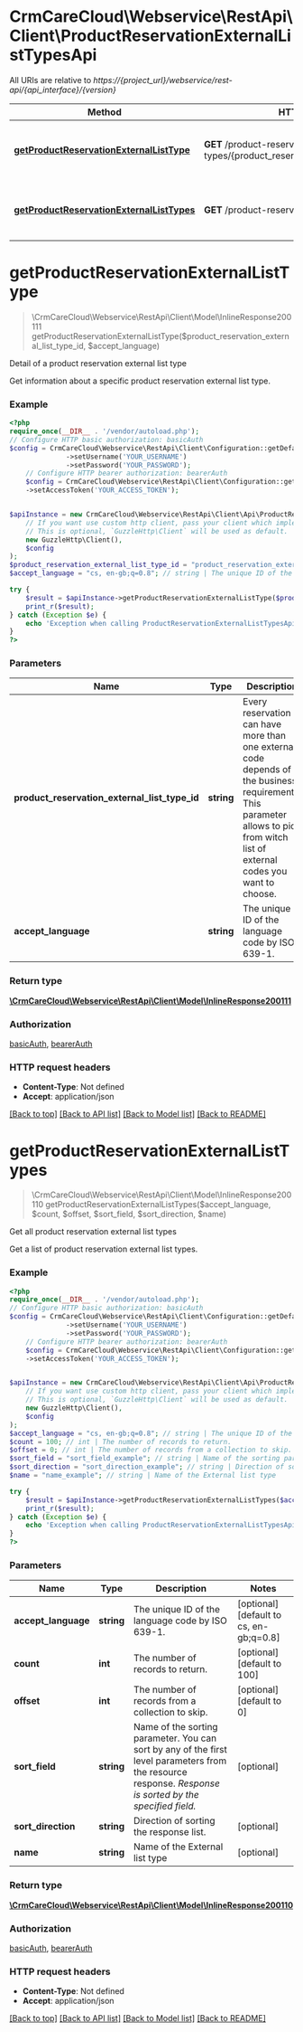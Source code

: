 # CrmCareCloud\Webservice\RestApi\Client\ProductReservationExternalListTypesApi

All URIs are relative to *https://{project_url}/webservice/rest-api/{api_interface}/{version}*

Method | HTTP request | Description
------------- | ------------- | -------------
[**getProductReservationExternalListType**](ProductReservationExternalListTypesApi.md#getproductreservationexternallisttype) | **GET** /product-reservation-external-list-types/{product_reservation_external_list_type_id} | Detail of a product reservation external list type
[**getProductReservationExternalListTypes**](ProductReservationExternalListTypesApi.md#getproductreservationexternallisttypes) | **GET** /product-reservation-external-list-types | Get all product reservation external list types

# **getProductReservationExternalListType**
> \CrmCareCloud\Webservice\RestApi\Client\Model\InlineResponse200111 getProductReservationExternalListType($product_reservation_external_list_type_id, $accept_language)

Detail of a product reservation external list type

Get information about a specific product reservation external list type.

### Example
```php
<?php
require_once(__DIR__ . '/vendor/autoload.php');
// Configure HTTP basic authorization: basicAuth
$config = CrmCareCloud\Webservice\RestApi\Client\Configuration::getDefaultConfiguration()
              ->setUsername('YOUR_USERNAME')
              ->setPassword('YOUR_PASSWORD');
    // Configure HTTP bearer authorization: bearerAuth
    $config = CrmCareCloud\Webservice\RestApi\Client\Configuration::getDefaultConfiguration()
    ->setAccessToken('YOUR_ACCESS_TOKEN');


$apiInstance = new CrmCareCloud\Webservice\RestApi\Client\Api\ProductReservationExternalListTypesApi(
    // If you want use custom http client, pass your client which implements `GuzzleHttp\ClientInterface`.
    // This is optional, `GuzzleHttp\Client` will be used as default.
    new GuzzleHttp\Client(),
    $config
);
$product_reservation_external_list_type_id = "product_reservation_external_list_type_id_example"; // string | Every reservation can have more than one external code depends of the business requirements. This parameter allows to pick from witch list of external codes you want to choose.
$accept_language = "cs, en-gb;q=0.8"; // string | The unique ID of the language code by ISO 639-1.

try {
    $result = $apiInstance->getProductReservationExternalListType($product_reservation_external_list_type_id, $accept_language);
    print_r($result);
} catch (Exception $e) {
    echo 'Exception when calling ProductReservationExternalListTypesApi->getProductReservationExternalListType: ', $e->getMessage(), PHP_EOL;
}
?>
```

### Parameters

Name | Type | Description  | Notes
------------- | ------------- | ------------- | -------------
 **product_reservation_external_list_type_id** | **string**| Every reservation can have more than one external code depends of the business requirements. This parameter allows to pick from witch list of external codes you want to choose. |
 **accept_language** | **string**| The unique ID of the language code by ISO 639-1. | [optional] [default to cs, en-gb;q&#x3D;0.8]

### Return type

[**\CrmCareCloud\Webservice\RestApi\Client\Model\InlineResponse200111**](../Model/InlineResponse200111.md)

### Authorization

[basicAuth](../../README.md#basicAuth), [bearerAuth](../../README.md#bearerAuth)

### HTTP request headers

 - **Content-Type**: Not defined
 - **Accept**: application/json

[[Back to top]](#) [[Back to API list]](../../README.md#documentation-for-api-endpoints) [[Back to Model list]](../../README.md#documentation-for-models) [[Back to README]](../../README.md)

# **getProductReservationExternalListTypes**
> \CrmCareCloud\Webservice\RestApi\Client\Model\InlineResponse200110 getProductReservationExternalListTypes($accept_language, $count, $offset, $sort_field, $sort_direction, $name)

Get all product reservation external list types

Get a list of product reservation external list types.

### Example
```php
<?php
require_once(__DIR__ . '/vendor/autoload.php');
// Configure HTTP basic authorization: basicAuth
$config = CrmCareCloud\Webservice\RestApi\Client\Configuration::getDefaultConfiguration()
              ->setUsername('YOUR_USERNAME')
              ->setPassword('YOUR_PASSWORD');
    // Configure HTTP bearer authorization: bearerAuth
    $config = CrmCareCloud\Webservice\RestApi\Client\Configuration::getDefaultConfiguration()
    ->setAccessToken('YOUR_ACCESS_TOKEN');


$apiInstance = new CrmCareCloud\Webservice\RestApi\Client\Api\ProductReservationExternalListTypesApi(
    // If you want use custom http client, pass your client which implements `GuzzleHttp\ClientInterface`.
    // This is optional, `GuzzleHttp\Client` will be used as default.
    new GuzzleHttp\Client(),
    $config
);
$accept_language = "cs, en-gb;q=0.8"; // string | The unique ID of the language code by ISO 639-1.
$count = 100; // int | The number of records to return.
$offset = 0; // int | The number of records from a collection to skip.
$sort_field = "sort_field_example"; // string | Name of the sorting parameter. You can sort by any of the first level parameters from the resource response. *Response is sorted by the specified field.*
$sort_direction = "sort_direction_example"; // string | Direction of sorting the response list.
$name = "name_example"; // string | Name of the External list type

try {
    $result = $apiInstance->getProductReservationExternalListTypes($accept_language, $count, $offset, $sort_field, $sort_direction, $name);
    print_r($result);
} catch (Exception $e) {
    echo 'Exception when calling ProductReservationExternalListTypesApi->getProductReservationExternalListTypes: ', $e->getMessage(), PHP_EOL;
}
?>
```

### Parameters

Name | Type | Description  | Notes
------------- | ------------- | ------------- | -------------
 **accept_language** | **string**| The unique ID of the language code by ISO 639-1. | [optional] [default to cs, en-gb;q&#x3D;0.8]
 **count** | **int**| The number of records to return. | [optional] [default to 100]
 **offset** | **int**| The number of records from a collection to skip. | [optional] [default to 0]
 **sort_field** | **string**| Name of the sorting parameter. You can sort by any of the first level parameters from the resource response. *Response is sorted by the specified field.* | [optional]
 **sort_direction** | **string**| Direction of sorting the response list. | [optional]
 **name** | **string**| Name of the External list type | [optional]

### Return type

[**\CrmCareCloud\Webservice\RestApi\Client\Model\InlineResponse200110**](../Model/InlineResponse200110.md)

### Authorization

[basicAuth](../../README.md#basicAuth), [bearerAuth](../../README.md#bearerAuth)

### HTTP request headers

 - **Content-Type**: Not defined
 - **Accept**: application/json

[[Back to top]](#) [[Back to API list]](../../README.md#documentation-for-api-endpoints) [[Back to Model list]](../../README.md#documentation-for-models) [[Back to README]](../../README.md)

